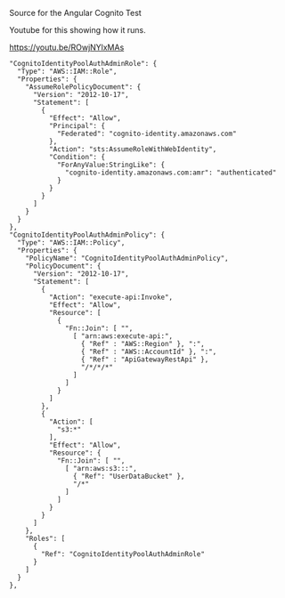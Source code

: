 Source for the Angular Cognito Test

Youtube for this showing how it runs.

https://youtu.be/ROwjNYlxMAs



    "CognitoIdentityPoolAuthAdminRole": {
      "Type": "AWS::IAM::Role",
      "Properties": {
        "AssumeRolePolicyDocument": {
          "Version": "2012-10-17",
          "Statement": [
            {
              "Effect": "Allow",
              "Principal": {
                "Federated": "cognito-identity.amazonaws.com"
              },
              "Action": "sts:AssumeRoleWithWebIdentity",
              "Condition": {
                "ForAnyValue:StringLike": {
                  "cognito-identity.amazonaws.com:amr": "authenticated"
                }
              }
            }
          ]
        }
      }
    },
    "CognitoIdentityPoolAuthAdminPolicy": {
      "Type": "AWS::IAM::Policy",
      "Properties": {
        "PolicyName": "CognitoIdentityPoolAuthAdminPolicy",
        "PolicyDocument": {
          "Version": "2012-10-17",
          "Statement": [
            {
              "Action": "execute-api:Invoke",
              "Effect": "Allow",
              "Resource": [
                {
                  "Fn::Join": [ "",
                    [ "arn:aws:execute-api:",
                      { "Ref" : "AWS::Region" }, ":",
                      { "Ref" : "AWS::AccountId" }, ":",
                      { "Ref" : "ApiGatewayRestApi" },
                      "/*/*/*"
                    ]
                  ]
                }
              ]
            },
            {
              "Action": [
                "s3:*"
              ],
              "Effect": "Allow",
              "Resource": {
                "Fn::Join": [ "",
                  [ "arn:aws:s3:::",
                    { "Ref": "UserDataBucket" },
                    "/*"
                  ]
                ]
              }
            }
          ]
        },
        "Roles": [
          {
            "Ref": "CognitoIdentityPoolAuthAdminRole"
          }
        ]
      }
    },